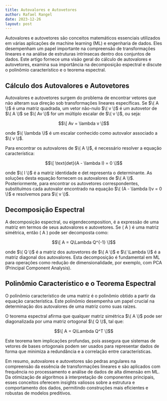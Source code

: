 ```yaml
---
title: Autovalores e Autovetores
author: Rafael Rangel
date: 2023-12-26
layout: post
---
```


Autovalores e autovetores são conceitos matemáticos essenciais utilizados em várias aplicações de machine learning (ML) e engenharia de dados. Eles desempenham um papel importante na compreensão de transformações lineares e na análise de estruturas intrínsecas dentro dos conjuntos de dados. Este artigo fornece uma visão geral do cálculo de autovalores e autovetores, examina sua importância na decomposição espectral e discute o polinômio característico e o teorema espectral.

## Cálculo dos Autovalores e Autovetores

Autovalores e autovetores surgem do problema de encontrar vetores que não alteram sua direção sob transformações lineares específicas. Se $\( A \)$ é uma matriz quadrada, um vetor não-nulo $\( v \)$ é um autovetor de $\( A \)$ se $\( Av \)$ for um múltiplo escalar de $\( v \)$, ou seja:

$$\[ Av = \lambda v \]$$

onde $\( \lambda \)$ é um escalar conhecido como autovalor associado a $\( v \)$.

Para encontrar os autovalores de $\( A \)$, é necessário resolver a equação característica:

$$\[ \text{det}(A - \lambda I) = 0 \]$$

onde $\( I \)$ é a matriz identidade e det representa o determinante. As soluções desta equação fornecem os autovalores de $\( A \)$. Posteriormente, para encontrar os autovetores correspondentes, substituímos cada autovalor encontrado na equação $\( (A - \lambda I)v = 0 \)$ e resolvemos para $\( v \)$.

## Decomposição Espectral

A decomposição espectral, ou eigendecomposition, é a expressão de uma matriz em termos de seus autovalores e autovetores. Se \( A \) é uma matriz simétrica, então \( A \) pode ser decomposta como:

$$\[ A = Q\Lambda Q^{-1} \]$$

onde $\( Q \)$ é a matriz dos autovetores de $\( A \)$ e $\( \Lambda \)$ é a matriz diagonal dos autovalores. Esta decomposição é fundamental em ML para operações como redução de dimensionalidade, por exemplo, com PCA (Principal Component Analysis).

## Polinômio Característico e o Teorema Espectral

O polinômio característico de uma matriz é o polinômio obtido a partir da equação característica. Este polinômio desempenha um papel crucial na determinação dos autovalores de uma matriz como suas raízes.

O teorema espectral afirma que qualquer matriz simétrica $\( A \)$ pode ser diagonalizada por uma matriz ortogonal $\( Q \)$, tal que:

$$\[ A = Q\Lambda Q^T \]$$

Este teorema tem implicações profundas, pois assegura que sistemas de vetores de bases ortogonais podem ser usados para representar dados de forma que minimiza a redundância e a correlação entre características.

Em resumo, autovalores e autovetores são pedras angulares na compreensão da essência de transformações lineares e são aplicados com frequência no processamento e análise de dados de alta dimensão em ML. Da otimização de algoritmos à interpretação de componentes principais, esses conceitos oferecem insights valiosos sobre a estrutura e comportamento dos dados, permitindo construções mais eficientes e robustas de modelos preditivos.